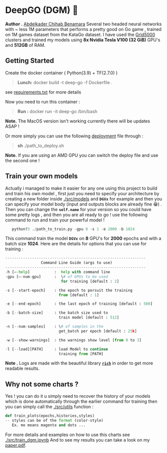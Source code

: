 # DeepGO (DGM) 🤖
**Author .**  [Abdelkader Chihab Benamara](https://github.com/ChihabEddine98/) 
Several two headed neural networks with ~ less 1M parameters that performs a pretty good on Go game , trained on 1M games dataset from the KataGo dataset.
I have used the   [Grid5000](https://www.grid5000.fr) clusters and trained my models using **8x Nvidia Tesla V100 (32 GiB)** GPU's and **512GB** of RAM.

## Getting Started
Create the docker container ( Python(3.9) + TF(2.7.0) )
> **Lunch:**   docker build -t deep-go -f Dockerfile .

see [requirements.txt](https://github.com/ChihabEddine98/DeepGo/blob/main/requirements.txt) for more details

Now you need to run this container : 
> **Run :**   docker run -it deep-go /bin/bash

**Note.** The MacOS version isn't working currently there will be updates ASAP !

Or more simply you can use the following 
[deployment](https://github.com/ChihabEddine98/DeepGo/blob/main/config/deploy.sh) file  through  : 
>   **sh** ./path_to_deploy.sh

**Note.** If you are using an AMD GPU you can switch the deploy file and use the second one !  

## Train your own models 
Actually i managed to make it easier for any one using this project to build and train his own model , first just you need to specify your architecture by creating a new folder inside [./src/models](https://github.com/ChihabEddine98/DeepGo/tree/main/src/models) and **``DGVx``** for example and then you can specify your model body (input and outputs blocks are already fine 😁) .
Then you can change the **``self.name``** for your version so you could have some pretty logs , and then you are all ready to go ! use the following command to run and train your powerful model ! 
```python
   python?3 ./path_to_train.py -gpu 8 -s 1 -e 2000 -b 1024
```
This command train the model **``DGVx``** on **8** GPU's for **2000** epochs and with a batch size **1024**.
Here are the details for options that you can use for training : 
```python
---------------------------------------------------------------
				Command Line Guide (args to use)
---------------------------------------------------------------
-h [–-help]	          :  help with command line
-gpu [–-num-gpu]      :  \# of GPUs to be used 
						 for training [default : 2]

-s [--start-epoch]    : the epoch to porsuit the training 
					    from [default : 1]

-e [--end-epoch]      : the last epoch of training [default : 500]

-b [--batch-size]     : the batch size used to
                        train model [default : 512]

-n [--num-samples]    : \# of samples in the 
                        get_batch per epoch [default : 25k]

-w [--show-warnings]  : the warnings show level [from 0 to 3]

-l [--load][PATH]     : load Model to continue 
                        training from [PATH]
``` 

**Note .** Logs are made with the beautiful library [**``rich``**](https://github.com/Textualize/rich) in order to get more readable results.

## Why not some charts ?
Yes ! you can do it u simply need to recover the history of your models which is done automatically through the earlier command for training then you can simply call the [./src/utils](https://github.com/ChihabEddine98/DeepGo/blob/main/src/utils.py) function : 
```python
def train_plots(epochs,histories,styles)
-- styles can be of the format (color-style)
   Ex. mo means magenta and dots ...
```
For more details and examples on how to use this charts see [./src/train_dgm.ipynb](https://github.com/ChihabEddine98/DeepGo/blob/main/src/train_dgm.ipynb)
And to see my results you can take a look on my [paper.pdf](https://github.com/ChihabEddine98/DeepGo/blob/main/src/report.py).